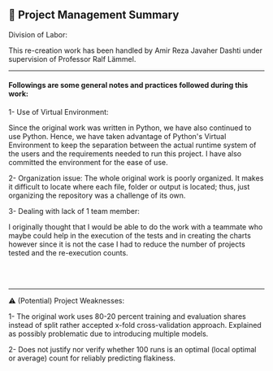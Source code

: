 ## 📝 Project Management Summary

Division of Labor:

This re-creation work has been handled by Amir Reza Javaher Dashti
under supervision of Professor Ralf Lämmel.


---

#### Followings are some general notes and practices followed during this work:

1- Use of Virtual Environment:

Since the original work was written in Python,
we have also continued to use Python. Hence, we have taken advantage of Python's Virtual Environment to keep
the separation between the actual runtime system of the users and the requirements needed to run this project.
I have also committed the environment for the ease of use.

2- Organization issue:
The whole original work is poorly organized. It makes it difficult to locate where each file, folder or output is located; thus, just
 organizing the repository was a challenge of its own.

3- Dealing with lack of 1 team member:

I originally thought that I would be able to do the work with a teammate who maybe could help in the execution of the tests and
in creating the charts however since it is not the case I had to reduce the number of projects tested and the re-execution counts.

<br/><br/>

------------

⚠ (Potential)️ Project Weaknesses:

1- The original work uses 80-20 percent training and evaluation shares instead of split rather accepted x-fold cross-validation approach. Explained as possibly problematic due to introducing multiple models.

2- Does not justify nor verify whether 100 runs is an optimal (local optimal or average) count for reliably predicting flakiness.